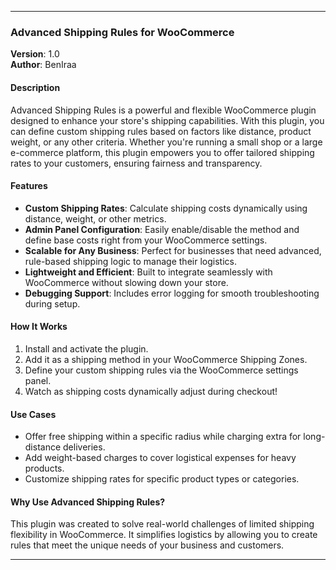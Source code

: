 
---

### **Advanced Shipping Rules for WooCommerce**  
**Version**: 1.0  
**Author**: BenIraa

#### **Description**  
Advanced Shipping Rules is a powerful and flexible WooCommerce plugin designed to enhance your store's shipping capabilities. With this plugin, you can define custom shipping rules based on factors like distance, product weight, or any other criteria. Whether you're running a small shop or a large e-commerce platform, this plugin empowers you to offer tailored shipping rates to your customers, ensuring fairness and transparency.  

#### **Features**  
- **Custom Shipping Rates**: Calculate shipping costs dynamically using distance, weight, or other metrics.  
- **Admin Panel Configuration**: Easily enable/disable the method and define base costs right from your WooCommerce settings.  
- **Scalable for Any Business**: Perfect for businesses that need advanced, rule-based shipping logic to manage their logistics.  
- **Lightweight and Efficient**: Built to integrate seamlessly with WooCommerce without slowing down your store.  
- **Debugging Support**: Includes error logging for smooth troubleshooting during setup.  

#### **How It Works**  
1. Install and activate the plugin.  
2. Add it as a shipping method in your WooCommerce Shipping Zones.  
3. Define your custom shipping rules via the WooCommerce settings panel.  
4. Watch as shipping costs dynamically adjust during checkout!  

#### **Use Cases**  
- Offer free shipping within a specific radius while charging extra for long-distance deliveries.  
- Add weight-based charges to cover logistical expenses for heavy products.  
- Customize shipping rates for specific product types or categories.  

#### **Why Use Advanced Shipping Rules?**  
This plugin was created to solve real-world challenges of limited shipping flexibility in WooCommerce. It simplifies logistics by allowing you to create rules that meet the unique needs of your business and customers.  

---

